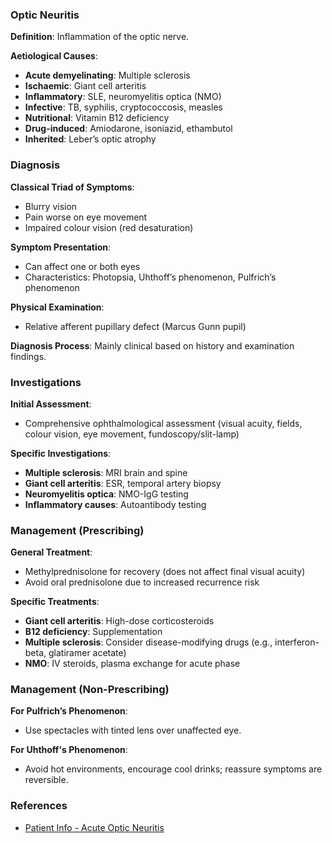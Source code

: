 ### Optic Neuritis

**Definition**: Inflammation of the optic nerve.

**Aetiological Causes**:
- **Acute demyelinating**: Multiple sclerosis
- **Ischaemic**: Giant cell arteritis
- **Inflammatory**: SLE, neuromyelitis optica (NMO)
- **Infective**: TB, syphilis, cryptococcosis, measles
- **Nutritional**: Vitamin B12 deficiency
- **Drug-induced**: Amiodarone, isoniazid, ethambutol
- **Inherited**: Leber’s optic atrophy

### Diagnosis

**Classical Triad of Symptoms**:
- Blurry vision
- Pain worse on eye movement
- Impaired colour vision (red desaturation)

**Symptom Presentation**:
- Can affect one or both eyes
- Characteristics: Photopsia, Uhthoff’s phenomenon, Pulfrich’s phenomenon

**Physical Examination**:
- Relative afferent pupillary defect (Marcus Gunn pupil)

**Diagnosis Process**: Mainly clinical based on history and examination findings.

### Investigations

**Initial Assessment**:
- Comprehensive ophthalmological assessment (visual acuity, fields, colour vision, eye movement, fundoscopy/slit-lamp)

**Specific Investigations**:
- **Multiple sclerosis**: MRI brain and spine
- **Giant cell arteritis**: ESR, temporal artery biopsy
- **Neuromyelitis optica**: NMO-IgG testing
- **Inflammatory causes**: Autoantibody testing

### Management (Prescribing)

**General Treatment**:
- Methylprednisolone for recovery (does not affect final visual acuity)
- Avoid oral prednisolone due to increased recurrence risk

**Specific Treatments**:
- **Giant cell arteritis**: High-dose corticosteroids
- **B12 deficiency**: Supplementation
- **Multiple sclerosis**: Consider disease-modifying drugs (e.g., interferon-beta, glatiramer acetate)
- **NMO**: IV steroids, plasma exchange for acute phase

### Management (Non-Prescribing)

**For Pulfrich’s Phenomenon**:
- Use spectacles with tinted lens over unaffected eye.

**For Uhthoff's Phenomenon**:
- Avoid hot environments, encourage cool drinks; reassure symptoms are reversible.

### References
- [Patient Info - Acute Optic Neuritis](https://patient.info/doctor/acute-optic-neuritis)